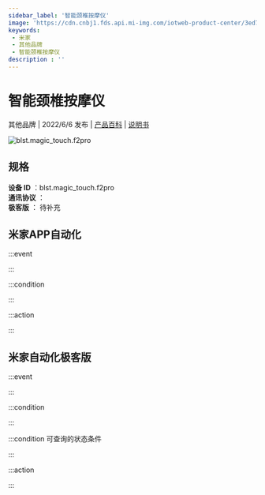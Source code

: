 ```yaml
---
sidebar_label: '智能颈椎按摩仪'
image: 'https://cdn.cnbj1.fds.api.mi-img.com/iotweb-product-center/3ed7068d067275e8b17aa27f614c88bb_1646970457603.png?GalaxyAccessKeyId=AKVGLQWBOVIRQ3XLEW&Expires=9223372036854775807&Signature=/UnPkI3UABIo+Pb4ZCBZVJu/qgM='
keywords: 
 - 米家
 - 其他品牌
 - 智能颈椎按摩仪
description : ''
---
```

# 智能颈椎按摩仪

其他品牌 | 2022/6/6 发布 | [产品百科](https://home.mi.com/webapp/content/baike/product/index.html?model=blst.magic_touch.f2pro/) | [说明书](https://home.mi.com/views/introduction.html?model=blst.magic_touch.f2pro&region=cn)

![blst.magic_touch.f2pro](https://cdn.cnbj1.fds.api.mi-img.com/iotweb-product-center/3ed7068d067275e8b17aa27f614c88bb_1646970457603.png?GalaxyAccessKeyId=AKVGLQWBOVIRQ3XLEW&Expires=9223372036854775807&Signature=/UnPkI3UABIo+Pb4ZCBZVJu/qgM=)

## 规格  
> 
**设备 ID** ：blst.magic_touch.f2pro  
**通讯协议** ：  
**极客版**  ： 待补充 


## 米家APP自动化  

:::event  

:::

:::condition  

:::

:::action   

:::

## 米家自动化极客版  

:::event  

:::

:::condition  

:::

:::condition 可查询的状态条件  

:::

:::action  

:::

        
